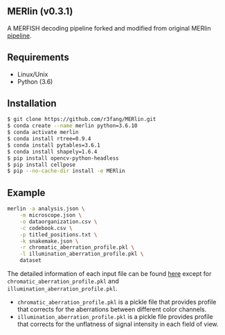## MERlin (v0.3.1)
A MERFISH decoding pipeline forked and modified from original MERlin [pipeline](https://github.com/emanuega/MERlin).

## Requirements
* Linux/Unix
* Python (3.6)

## Installation

```bash
$ git clone https://github.com/r3fang/MERlin.git
$ conda create --name merlin python=3.6.10
$ conda activate merlin
$ conda install rtree=0.9.4
$ conda install pytables=3.6.1
$ conda install shapely=1.6.4
$ pip install opencv-python-headless
$ pip install cellpose
$ pip --no-cache-dir install -e MERlin
```

## Example

```bash
merlin -a analysis.json \
	-m microscope.json \
	-o dataorganization.csv \
	-c codebook.csv \
	-p titled_positions.txt \
	-k snakemake.json \
	-r chromatic_aberration_profile.pkl \
	-l illumination_aberration_profile.pkl \
	dataset
```

The detailed information of each input file can be found [here](https://emanuega.github.io/MERlin/usage.html) except for `chromatic_aberration_profile.pkl` and `illumination_aberration_profile.pkl`. 

* `chromatic_aberration_profile.pkl` is a pickle file that provides profile that corrects for the aberrations between different color channels. 
* `illumination_aberration_profile.pkl` is a pickle file provides profile that corrects for the unflatness of signal intensity in each field of view.

